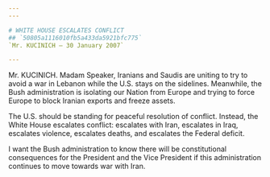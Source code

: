 ```yaml
---
---

# WHITE HOUSE ESCALATES CONFLICT
## `50805a1116010fb5a433da5921bfc775`
`Mr. KUCINICH — 30 January 2007`

---
```



Mr. KUCINICH. Madam Speaker, Iranians and Saudis are uniting to try 
to avoid a war in Lebanon while the U.S. stays on the sidelines. 
Meanwhile, the Bush administration is isolating our Nation from Europe 
and trying to force Europe to block Iranian exports and freeze assets.

The U.S. should be standing for peaceful resolution of conflict. 
Instead, the White House escalates conflict: escalates with Iran, 
escalates in Iraq, escalates violence, escalates deaths, and escalates 
the Federal deficit.

I want the Bush administration to know there will be constitutional 
consequences for the President and the Vice President if this 
administration continues to move towards war with Iran.
